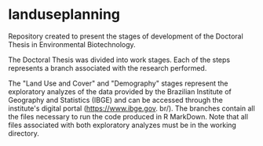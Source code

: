 # landuseplanning
Repository created to present the stages of development of the Doctoral Thesis in Environmental Biotechnology.

The Doctoral Thesis was divided into work stages. Each of the steps represents a branch associated with the research performed.

The "Land Use and Cover" and "Demography" stages represent the exploratory analyzes of the data provided by the Brazilian Institute of Geography and Statistics (IBGE) and can be accessed through the institute's digital portal (https://www.ibge.gov. br/). The branches contain all the files necessary to run the code produced in R MarkDown. Note that all files associated with both exploratory analyzes must be in the working directory.
